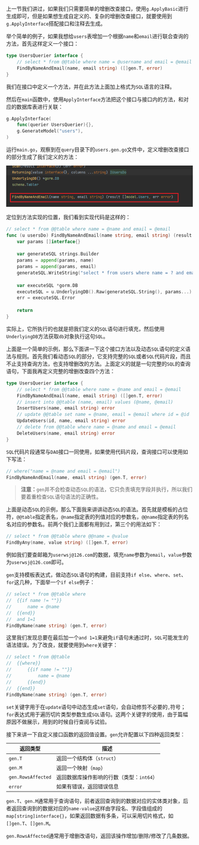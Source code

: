 上一节我们讲过，如果我们只需要简单的增删改查接口，使用`g.ApplyBasic`进行生成即可，但是如果想生成自定义的、复杂的增删改查接口，就要使用到`g.ApplyInterface`搭配接口和注释去生成。

举个简单的例子，如果我想给`users`表增加一个根据`name`和`email`进行联合查询的方法，首先这样定义一个接口：

```go
type UsersQuerier interface {
	// select * from @@table where name = @username and email = @email
	FindByNameAndEmail(name, email string) ([]gen.T, error)
}
```

我们在接口中定义一个方法，并在此方法上面加上格式为`SQL`语言的注释。

然后在`main`函数中，使用`ApplyInterface`方法把这个接口与接口内的方法，和对应的数据库表进行关联：

```go
g.ApplyInterface(
	func(querier UsersQuerier){},
	g.GenerateModel("users"),
)
```

运行`main.go`，观察到在`query`目录下的`users.gen.go`文件中，定义增删改查接口的部分生成了我们定义的方法：

<img src="image/image-20240627153054167.png" alt="image-20240627153054167" style="zoom:80%;" />

定位到方法实现的位置，我们看到实现代码是这样的：

```go
// select * from @@table where name = @name and email = @email
func (u usersDo) FindByNameAndEmail(name string, email string) (result []model.Users, err error) {
	var params []interface{}

	var generateSQL strings.Builder
	params = append(params, name)
	params = append(params, email)
	generateSQL.WriteString("select * from users where name = ? and email = ? ")

	var executeSQL *gorm.DB
	executeSQL = u.UnderlyingDB().Raw(generateSQL.String(), params...).Find(&result) // ignore_security_alert
	err = executeSQL.Error

	return
}
```

实际上，它所执行的也就是把我们定义的`SQL`语句进行填充，然后使用`UnderlyingDB`方法获取`db`对象执行这句`SQL`。

上面是一个简单的示例，那么下面讲一下这个接口方法以及动态`SQL`语句的定义语法与规则。首先我们看动态`SQL`的部分，它支持完整的`SQL`或者`SQL`代码片段，而且不止支持查询方法，也支持增删改的方法。上面定义的就是一句完整的`SQL`的查询语句，下面我再定义完整的增删改查四个方法：

```go
type UsersQuerier interface {
	// select * from @@table where name = @name and email = @email
	FindByNameAndEmail(name, email string) ([]gen.T, error)
	// insert into @@table (name, email) values (@name, @email)
    InsertUsers(name, email string) error
    // update @@table set name = @name, email = @email where id = @id
    UpdateUsers(id, name, email string) error
    // delete from @@table where name = @name and email = @email
    DeleteUsers(name, email string) error
}
```

`SQL`代码片段通常与`DAO`接口一同使用，如果使用代码片段，查询接口可以使用如下写法：

```go
// where("name = @name and email = @email")
FindByNameAndEmail(name, email string) (gen.T, error)
```

> **注意：**`gen`并不会检查动态`SQL`的语法，它只负责填充字段并执行，所以我们要着重检查`SQL`语句语法的正确性。

上面是动态`SQL`的示例，那么下面我来讲讲动态`SQL`的语法。首先就是模板的占位符，`@@table`指定表名，`@name`指定表的列值对应的参数名，`@@name`指定表的列名名对应的参数名。前两个我们上面都有用到过，第三个的用法如下：

```go
// select * from @@table where @@name = @value
FindByAny(name, value string) ([]gen.T, error)
```

例如我们要查邮箱为`userwsj@126.com`的数据，填充`name`参数为`email`，`value`参数为`userwsj@126.com`即可。

`gen`支持模板表达式，做动态`SQL`语句的构建，目前支持`if else`、`where`、`set`、`for`这几种，下面举一个`if else`例子：

```go
// select * from @@table where
//	{{if name != ""}}
//		name = @name
//	{{end}}
//	and 1=1
FindByName(name string) (gen.T, error)
```

这里我们发现总要在最后加一个`and 1=1`来避免`if`语句未通过时，`SQL`可能发生的语法错误。为了改良，就要使用到`where`关键字：

```go
// select * from @@table
//	{{where}}
//		{{if name != ""}}
//			name = @name
//		{{end}}
//	{{end}}
FindByName(name string) (gen.T, error)
```

`set`关键字用于在`update`语句中动态生成`set`语句，会自动修剪不必要的`,`符号；`for`表达式用于遍历切片类型参数生成`SQL`语句。这两个关键字的使用，由于篇幅原因不做展示，用到的时候自行查阅与试验。

接下来讲一下自定义接口函数的返回值设置。`gen`允许配置以下四种返回类型：

| 返回类型           | 描述                                      |
| ------------------ | ----------------------------------------- |
| `gen.T`            | 返回一个结构体（`struct`）                |
| `gen.M`            | 返回一个映射（`map`）                     |
| `gen.RowsAffected` | 返回数据库操作影响的行数（类型：`int64`） |
| `error`            | 如果有错误，返回错误信息                  |

`gen.T`、`gen.M`通常用于查询语句，前者返回查询到的数据对应的实体类对象，后者返回查询到的数据对应的`name-value`这样由字段名、字段值组成的`map[string]interface{}`，如果返回数据有多条，可以采用切片格式，如`[]gen.T`、`[]gen.M`。

`gen.RowsAffected`通常用于增删改语句，返回该操作增加/删除/修改了几条数据。